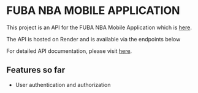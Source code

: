 # FUBA NBA MOBILE APPLICATION

This project is an API for the FUBA NBA Mobile Application which is [here](https://github.com/Zeus-Dr/nbl_application).

The API is hosted on Render and is available via the endpoints below

For detailed API documentation, please visit [here](https://documenter.getpostman.com/view/33030067/2sA3Qza8U3).

## Features so far

- User authentication and authorization
